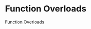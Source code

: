 # Function Overloads

[Function Overloads](https://www.typescriptlang.org/docs/handbook/2/functions.html#function-overloads)